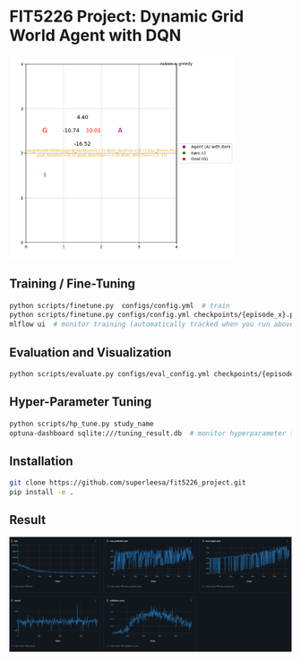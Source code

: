 # FIT5226 Project: Dynamic Grid World Agent with DQN

<img src="docs/sample_grid_world.png" alt="Grid World Image" width="400"/>

## Training / Fine-Tuning
```bash
python scripts/finetune.py  configs/config.yml  # train
python scripts/finetune.py configs/config.yml checkpoints/{episode_x}.pt  # fine-tune
mlflow ui  # monitor training (automatically tracked when you run above command)
```

## Evaluation and Visualization
```bash
python scripts/evaluate.py configs/eval_config.yml checkpoints/{episode_x}.pt
```

## Hyper-Parameter Tuning
```bash
python scripts/hp_tune.py study_name
optuna-dashboard sqlite:///tuning_result.db  # monitor hyperparameter tuning
```

## Installation
```bash
git clone https://github.com/superleesa/fit5226_project.git
pip install -e .
```

## Result
![Result](notebooks/a2/training_visualization.png)
